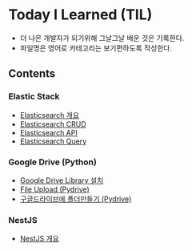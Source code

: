 # Today I Learned (TIL) 

- 더 나은 개발자가 되기위해 그날그날 배운 것은 기록한다.
- 파일명은 영어로 카테고리는 보기편하도록 작성한다.

## Contents

### Elastic Stack

- [Elasticsearch 개요](./Elasticstack/01_Elasticsearch_intro.md)
- [Elasticsearch CRUD](./Elasticstack/02_Elasticsearch_CRUD.md)
- [Elasticsearch API](./Elasticstack/03_Elasticsearch_API.md)
- [Elasticsearch Query](./Elasticstack/04_Elasticsearch_query.md)

### Google Drive (Python)

- [Google Drive Library 설치](./Google-Drive/01_Google_drive_library_installation.md)
- [File Upload (Pydrive)](./Google-Drive/02_File_upload_(Pydrive).md)
- [구글드라이브에 폴더만들기 (Pydrive)](./Google-Drive/03_Create_folder_(Pydrive).md)

### NestJS

- [NestJS 개요](./Nestjs/01_NestJS_intro.md)
